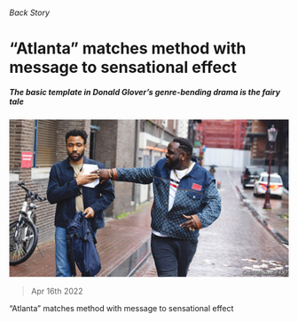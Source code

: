 ###### Back Story

# “Atlanta” matches method with message to sensational effect 

##### The basic template in Donald Glover’s genre-bending drama is the fairy tale 

![image](images/20220416_CUP001_0.jpg) 

> Apr 16th 2022 

“Atlanta” matches method with message to sensational effect 

